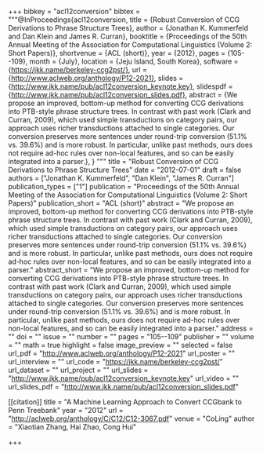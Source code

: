 +++
bibkey = "acl12conversion"
bibtex = """@InProceedings{acl12conversion,
  title     = {Robust Conversion of CCG Derivations to Phrase Structure Trees},
  author    = {Jonathan K. Kummerfeld and Dan Klein and James R. Curran},
  booktitle = {Proceedings of the 50th Annual Meeting of the Association for Computational Linguistics (Volume 2: Short Papers)},
  shortvenue = {ACL (short)},
  year      = {2012},
  pages     = {105--109},
  month     = {July},
  location  = {Jeju Island, South Korea},
  software  = {https://jkk.name/berkeley-ccg2pst/},
  url       = {http://www.aclweb.org/anthology/P12-2021},
  slides    = {http://www.jkk.name/pub/acl12conversion_keynote.key},
  slidespdf = {http://www.jkk.name/pub/acl12conversion_slides.pdf},
  abstract  = {We propose an improved, bottom-up method for converting CCG derivations into PTB-style phrase structure trees. In contrast with past work (Clark and Curran, 2009), which used simple transductions on category pairs, our approach uses richer transductions attached to single categories. Our conversion preserves more sentences under round-trip conversion (51.1% vs. 39.6%) and is more robust. In particular, unlike past methods, ours does not require ad-hoc rules over non-local features, and so can be easily integrated into a parser.},
}
"""
title = "Robust Conversion of CCG Derivations to Phrase Structure Trees"
date = "2012-07-01"
draft = false
authors = ["Jonathan K. Kummerfeld", "Dan Klein", "James R. Curran"]
publication_types = ["1"]
publication = "Proceedings of the 50th Annual Meeting of the Association for Computational Linguistics (Volume 2: Short Papers)"
publication_short = "ACL (short)"
abstract = "We propose an improved, bottom-up method for converting CCG derivations into PTB-style phrase structure trees. In contrast with past work (Clark and Curran, 2009), which used simple transductions on category pairs, our approach uses richer transductions attached to single categories. Our conversion preserves more sentences under round-trip conversion (51.1% vs. 39.6%) and is more robust. In particular, unlike past methods, ours does not require ad-hoc rules over non-local features, and so can be easily integrated into a parser."
abstract_short = "We propose an improved, bottom-up method for converting CCG derivations into PTB-style phrase structure trees. In contrast with past work (Clark and Curran, 2009), which used simple transductions on category pairs, our approach uses richer transductions attached to single categories. Our conversion preserves more sentences under round-trip conversion (51.1% vs. 39.6%) and is more robust. In particular, unlike past methods, ours does not require ad-hoc rules over non-local features, and so can be easily integrated into a parser."
address = ""
doi = ""
issue = ""
number = ""
pages = "105--109"
publisher = ""
volume = ""
math = true
highlight = false
image_preview = ""
selected = false
url_pdf = "http://www.aclweb.org/anthology/P12-2021"
url_poster = ""
url_interview = ""
url_code = "https://jkk.name/berkeley-ccg2pst/"
url_dataset = ""
url_project = ""
url_slides = "http://www.jkk.name/pub/acl12conversion_keynote.key"
url_video = ""
url_slides_pdf = "http://www.jkk.name/pub/acl12conversion_slides.pdf"

[[citation]]
title = "A Machine Learning Approach to Convert CCGbank to Penn Treebank"
year = "2012"
url = "http://aclweb.org/anthology/C/C12/C12-3067.pdf"
venue = "CoLing"
author = "Xiaotian Zhang, Hai Zhao, Cong Hui"


+++